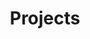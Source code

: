 ---
title: Projects
layout: collection
permalink: /projects/
collection: projects
entries_layout: grid
classes: wide
---